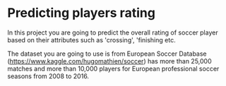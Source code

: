 # Predicting players rating
In this project you are going to predict the overall rating of soccer player based on their attributes
such as 'crossing', 'finishing etc.

The dataset you are going to use is from European Soccer Database
(https://www.kaggle.com/hugomathien/soccer) has more than 25,000 matches and more than
10,000 players for European professional soccer seasons from 2008 to 2016.
